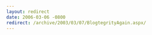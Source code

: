 ```yaml
---
layout: redirect
date: 2006-03-06 -0800
redirect: /archive/2003/03/07/BlogtegrityAgain.aspx/
---
```

